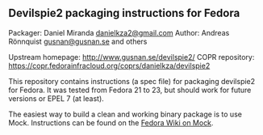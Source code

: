 ## Devilspie2 packaging instructions for Fedora

Packager: Daniel Miranda <danielkza2@gmail.com>
Author: Andreas Rönnquist <gusnan@gusnan.se> and others

Upstream homepage: http://www.gusnan.se/devilspie2/
COPR repository: https://copr.fedorainfracloud.org/coprs/danielkza/devilspie2

This repository contains instructions (a spec file) for packaging devilspie2
for Fedora. It was tested from Fedora 21 to 23, but should work for future
versions or EPEL 7 (at least).

The easiest way to build a clean and working binary package is to use Mock.
Instructions can be found on the [Fedora Wiki on Mock](https://fedoraproject.org/wiki/Using_Mock_to_test_package_builds).
